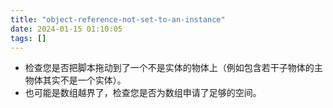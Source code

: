 ```yaml
---
title: "object-reference-not-set-to-an-instance"
date: 2024-01-15 01:10:05
tags: []
---
```

- 检查您是否把脚本拖动到了一个不是实体的物体上（例如包含若干子物体的主物体其实不是一个实体）。
- 也可能是数组越界了，检查您是否为数组申请了足够的空间。

